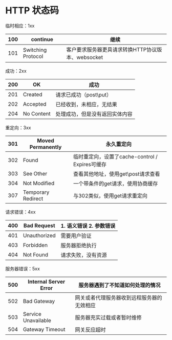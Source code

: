 # HTTP 状态码

临时相应：1xx

| 100  | continue           | 继续                                              |
| ---- | ------------------ | ------------------------------------------------- |
| 101  | Switching Protocol | 客户要求服务器更具请求转换HTTP协议版本、websocket |

成功：2xx

| 200  | OK         | 成功                           |
| ---- | ---------- | ------------------------------ |
| 201  | Created    | 请求已成功（post\put）         |
| 202  | Accepted   | 已经收到，未相应，无结果       |
| 204  | No Content | 处理成功，但是没有返回实体内容 |

重定向：3xx

| 301  | Moved Permanently  | 永久重定向                                      |
| ---- | ------------------ | ----------------------------------------------- |
| 302  | Found              | 临时重定向，设置了cache-control / Expires可缓存 |
| 303  | See Other          | 查看其他地址，使用get\post请求查看              |
| 304  | Not Modified       | 一个带条件的get请求，使用协商缓存               |
| 307  | Temporary Redirect | 与302类似，使用get请求重定向                    |

请求错误：4xx

| 400  | Bad Request  | 1. 语义错误 2. 参数错误 |
| ---- | ------------ | ----------------------- |
| 401  | Unauthorized | 需要用户验证            |
| 403  | Forbidden    | 服务器拒绝执行          |
| 404  | Not Found    | 请求失败，没有资源      |

服务器错误：5xx

| 500  | Internal Server Error | 服务器遇到了不知道如何处理的情况           |
| ---- | --------------------- | ------------------------------------------ |
| 502  | Bad Gateway           | 网关或者代理服务器收到远程服务器的无效相应 |
| 503  | Service Unavailable   | 服务器充实过载或者暂时维修                 |
| 504  | Gateway Timeout       | 网关反应超时                               |

